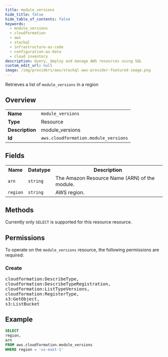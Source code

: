 ```yaml
---
title: module_versions
hide_title: false
hide_table_of_contents: false
keywords:
  - module_versions
  - cloudformation
  - aws
  - stackql
  - infrastructure-as-code
  - configuration-as-data
  - cloud inventory
description: Query, deploy and manage AWS resources using SQL
custom_edit_url: null
image: /img/providers/aws/stackql-aws-provider-featured-image.png
---
```

Retrieves a list of <code>module_versions</code> in a region

## Overview
<table><tbody>
<tr><td><b>Name</b></td><td><code>module_versions</code></td></tr>
<tr><td><b>Type</b></td><td>Resource</td></tr>
<tr><td><b>Description</b></td><td>module_versions</td></tr>
<tr><td><b>Id</b></td><td><code>aws.cloudformation.module_versions</code></td></tr>
</tbody></table>

## Fields
<table><tbody>
<tr><th>Name</th><th>Datatype</th><th>Description</th></tr>
<tr><td><code>arn</code></td><td><code>string</code></td><td>The Amazon Resource Name (ARN) of the module.</td></tr>
<tr><td><code>region</code></td><td><code>string</code></td><td>AWS region.</td></tr>

</tbody></table>

## Methods
Currently only <code>SELECT</code> is supported for this resource resource.

## Permissions

To operate on the <code>module_versions</code> resource, the following permissions are required:

### Create
<pre>
cloudformation:DescribeType,
cloudformation:DescribeTypeRegistration,
cloudformation:ListTypeVersions,
cloudformation:RegisterType,
s3:GetObject,
s3:ListBucket</pre>


## Example
```sql
SELECT
region,
arn
FROM aws.cloudformation.module_versions
WHERE region = 'us-east-1'
```
